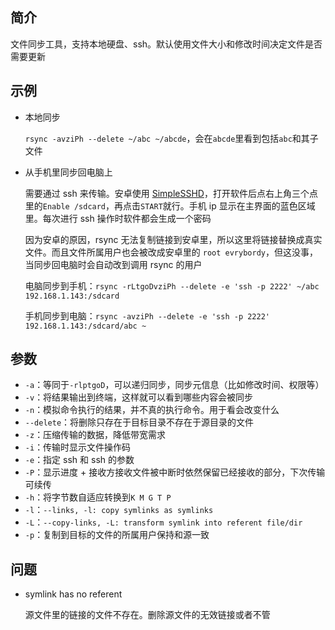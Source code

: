 ## 简介

文件同步工具，支持本地硬盘、ssh。默认使用文件大小和修改时间决定文件是否需要更新

## 示例

- 本地同步

  `rsync -avziPh --delete ~/abc ~/abcde`，会在`abcde`里看到包括`abc`和其子文件

- 从手机里同步回电脑上

  需要通过 ssh 来传输。安卓使用 [SimpleSSHD](http://www.galexander.org/software/simplesshd)，打开软件后点右上角三个点里的`Enable /sdcard`，再点击`START`就行。手机 ip 显示在主界面的蓝色区域里。每次进行 ssh 操作时软件都会生成一个密码

  因为安卓的原因，rsync 无法复制链接到安卓里，所以这里将链接替换成真实文件。而且文件所属用户也会被改成安卓里的 `root evrybordy`，但这没事，当同步回电脑时会自动改到调用 rsync 的用户

  电脑同步到手机：`rsync -rLtgoDvziPh --delete -e 'ssh -p 2222' ~/abc 192.168.1.143:/sdcard`

  手机同步到电脑：`rsync -avziPh --delete -e 'ssh -p 2222' 192.168.1.143:/sdcard/abc ~`

## 参数

- `-a`：等同于`-rlptgoD`，可以递归同步，同步元信息（比如修改时间、权限等）
- `-v`：将结果输出到终端，这样就可以看到哪些内容会被同步
- `-n`：模拟命令执行的结果，并不真的执行命令。用于看会改变什么
- `--delete`：将删除只存在于目标目录不存在于源目录的文件
- `-z`：压缩传输的数据，降低带宽需求
- `-i`：传输时显示文件操作码
- `-e`：指定 ssh 和 ssh 的参数
- `-P`：显示进度 + 接收方接收文件被中断时依然保留已经接收的部分，下次传输可续传
- `-h`：将字节数自适应转换到`K M G T P`
- `-l`：`--links, -l: copy symlinks as symlinks`
- `-L`：`--copy-links, -L: transform symlink into referent file/dir`
- `-p`：复制到目标的文件的所属用户保持和源一致


## 问题

- symlink has no referent

  源文件里的链接的文件不存在。删除源文件的无效链接或者不管

